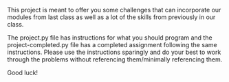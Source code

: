This project is meant to offer you some challenges that can incorporate our modules from last class as well as a lot of the skills from previously in our class.

The project.py file has instructions for what you should program and the project-completed.py file has a completed assignment following the same instructions. Please use the instructions sparingly and do your best to work through the problems without referencing them/minimally referencing them.

Good luck!
